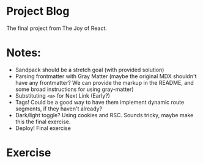 # Project Blog

The final project from The Joy of React.

# Notes:

- Sandpack should be a stretch goal (with provided solution)
- Parsing frontmatter with Gray Matter (maybe the original MDX shouldn't have any frontmatter? We can provide the markup in the README, and some broad instructions for using gray-matter)
- Substituting `<a>` for Next Link (Early?)
- Tags! Could be a good way to have them implement dynamic route segments, if they haven't already?
- Dark/light toggle? Using cookies and RSC. Sounds tricky, maybe make this the final exercise.
- Deploy! Final exercise

# Exercise
